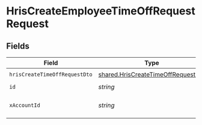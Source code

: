 # HrisCreateEmployeeTimeOffRequestRequest


## Fields

| Field                                                                                    | Type                                                                                     | Required                                                                                 | Description                                                                              |
| ---------------------------------------------------------------------------------------- | ---------------------------------------------------------------------------------------- | ---------------------------------------------------------------------------------------- | ---------------------------------------------------------------------------------------- |
| `hrisCreateTimeOffRequestDto`                                                            | [shared.HrisCreateTimeOffRequestDto](../../models/shared/hriscreatetimeoffrequestdto.md) | :heavy_check_mark:                                                                       | N/A                                                                                      |
| `id`                                                                                     | *string*                                                                                 | :heavy_check_mark:                                                                       | N/A                                                                                      |
| `xAccountId`                                                                             | *string*                                                                                 | :heavy_check_mark:                                                                       | The account identifier                                                                   |